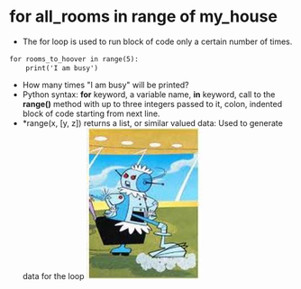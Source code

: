 # **for** all_rooms **in range** of my_house
- The for loop is used to run block of code only a certain number of times. 
```
for rooms_to_hoover in range(5):
    print('I am busy')
```
- How many times "I am busy" will be printed?
- Python syntax: **for** keyword, a variable name, **in** keyword, call to the **range()** method with up to three integers passed to it, colon, indented block of code starting from next line.
- *range(x, [y, z]) returns a list, or similar valued data: Used to generate data for the loop
![FileModes](Picture2.jpg)<!-- .element: style="border:0; width:200px; margin-top:20px; margin-right:200px; float:right";  -->







